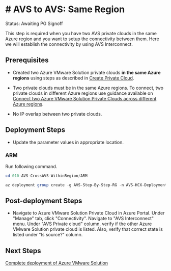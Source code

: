 # # AVS to AVS: Same Region
Status: Awaiting PG Signoff

This step is required when you have two AVS private clouds in the same Azure region and you want to setup the connectivity between them. Here we will establish the connectivity by using AVS Interconnect.

## Prerequisites

* Created two Azure VMware Solution private clouds **in the same Azure regions** using steps as described in [Create Private Cloud](../001-AVS-PrivateCloud/readme.md).

* Two private clouds must be in the same Azure regions. To connect, two private clouds in different Azure regions use guidance available on [Connect two Azure VMware Solution Private Clouds across different Azure regions](../009-AVS-CrossAVS-GlobalReach/readme.md).

* No IP overlap between two private clouds.

## Deployment Steps

* Update the parameter values in appropriate location.

### ARM

Run following command.

```powershell
cd 010-AVS-CrossAVS-WithinRegion/ARM

az deployment group create -g AVS-Step-By-Step-RG -n AVS-HCX-Deployment -c -f "CrossAVSWithinRegion.deploy.json" -p "@CrossAVSWithinRegion.parameters.json"
```

## Post-deployment Steps

* Navigate to Azure VMware Solution Private Cloud in Azure Portal. Under "Manage" tab, click "Connectivity". Navigate to "AVS Interconnect" menu. Under "AVS Private cloud" column, verify if the other Azure VMware Solution private cloud is listed. Also, verify that correct state is listed under "Is source?" column.

## Next Steps

[Complete deployment of Azure VMware Solution](../101-AVS-ESLZSingleRegionDeployment/readme.md)
